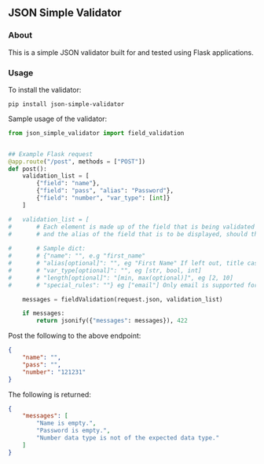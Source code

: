 ## JSON Simple Validator

### About
This is a simple JSON validator built for and tested using Flask applications.


### Usage
To install the validator:

    pip install json-simple-validator

Sample usage of the validator:

```python
from json_simple_validator import field_validation


## Example Flask request
@app.route("/post", methods = ["POST"])
def post():
	validation_list = [
		{"field": "name"},
        {"field": "pass", "alias": "Password"},
        {"field": "number", "var_type": [int]}
	]

# 	validation_list = [
# 		# Each element is made up of the field that is being validated
# 		# and the alias of the field that is to be displayed, should there be an error
		
# 		# Sample dict:
# 		# {"name": "", e.g "first_name"
# 		# "alias[optional]": "", eg "First Name" If left out, title case of field name is used
# 		# "var_type[optional]": "", eg [str, bool, int]
# 		# "length[optional]": "[min, max(optional)]", eg [2, 10]
# 		# "special_rules": ""} eg ["email"] Only email is supported for now

	messages = fieldValidation(request.json, validation_list)

	if messages:
		return jsonify({"messages": messages}), 422

```

Post the following to the above endpoint:
```json
{
	"name": "",
	"pass": "",
	"number": "121231"
}
```

The following is returned:
```json
{
	"messages": [
        "Name is empty.",
        "Password is empty.",
        "Number data type is not of the expected data type."
    ]
}
```